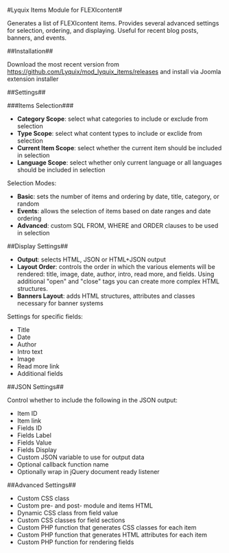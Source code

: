 #Lyquix Items Module for FLEXIcontent#

Generates a list of FLEXIcontent items. Provides several advanced settings for selection, ordering, and displaying. Useful for recent blog posts, banners, and events.

##Installation##

Download the most recent version from https://github.com/Lyquix/mod_lyquix_items/releases and install via Joomla extension installer

##Settings##

###Items Selection###

* __Category Scope__: select what categories to include or exclude from selection
* __Type Scope__: select what content types to include or exclide from selection
* __Current Item Scope__: select whether the current item should be included in selection
* __Language Scope__: select whether only current language or all languages should be included in selection

Selection Modes:

* __Basic__: sets the number of items and ordering by date, title, category, or random
* __Events__: allows the selection of items based on date ranges and date ordering
* __Advanced__: custom SQL FROM, WHERE and ORDER clauses to be used in selection

##Display Settings##

* __Output__: selects HTML, JSON or HTML+JSON output
* __Layout Order__: controls the order in which the various elements will be rendered: title, image, date, author, intro, read more, and fields. Using additional "open" and "close" tags you can create more complex HTML structures.
* __Banners Layout__: adds HTML structures, attributes and classes necessary for banner systems

Settings for specific fields:

* Title
* Date
* Author
* Intro text
* Image
* Read more link
* Additional fields

##JSON Settings##

Control whether to include the following in the JSON output:

* Item ID
* Item link
* Fields ID
* Fields Label
* Fields Value
* Fields Display
* Custom JSON variable to use for output data
* Optional callback function name
* Optionally wrap in jQuery document ready listener

##Advanced Settings##

* Custom CSS class
* Custom pre- and post- module and items HTML
* Dynamic CSS class from field value
* Custom CSS classes for field sections
* Custom PHP function that generates CSS classes for each item
* Custom PHP function that generates HTML attributes for each item
* Custom PHP function for rendering fields
